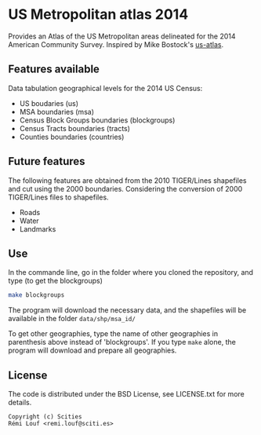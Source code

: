 # US Metropolitan atlas 2014

Provides an Atlas of the US Metropolitan areas delineated for the 2014 American
Community Survey. Inspired by Mike Bostock's [us-atlas](https://github.com/mbostock/us-atlas).

## Features available

Data tabulation geographical levels for the 2014 US Census:

* US boudaries (us)
* MSA boundaries (msa)
* Census Block Groups boundaries (blockgroups)
* Census Tracts boundaries (tracts)
* Counties boundaries (countries)

## Future features

The following features are obtained from the 2010 TIGER/Lines shapefiles and cut
using the 2000 boundaries. Considering the conversion of 2000 TIGER/Lines files
to shapefiles.

* Roads
* Water
* Landmarks

## Use

In the commande line, go in the folder where you cloned the repository, and type
(to get the blockgroups)

```bash
make blockgroups
```

The program will download the necessary data, and the shapefiles will be
available in the folder `data/shp/msa_id/`

To get other geographies, type the name of other geographies in parenthesis
above instead of 'blockgroups'. If you type `make` alone, the program will
download and prepare all geographies.

## License

The code is distributed under the BSD License, see LICENSE.txt for more details.

```
Copyright (c) Scities
Rémi Louf <remi.louf@sciti.es>
```
